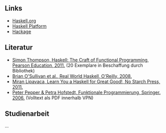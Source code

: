 ## Links

-   [Haskell.org](http://haskell.org/)
-   [Haskell Platform](http://www.haskell.org/platform/)
-   [Hackage](http://hackage.haskell.org/packages/hackage.html)

## Literatur

-   [Simon Thompson, Haskell: The Craft of Functional Programming, Pearson Education, 2011.](http://www.haskellcraft.com/craft3e/Home.html) (20 Exemplare in Beschaffung durch Bibliothek)
-   [Brian O'Sullivan et al., Real World Haskell, O'Reilly, 2008.](http://book.realworldhaskell.org/read/)
-   [Miran Lipavaca, Learn You a Haskell for Great Good!, No Starch Press, 2011.](http://learnyouahaskell.com/chapters)
-   [Peter Pepper & Petra Hofstedt, Funktionale Programmierung, Springer. 2006.](http://link.springer.com/book/10.1007/3-540-34796-8/page/1) (Volltext als PDF innerhalb VPN)

## Studienarbeit

...

